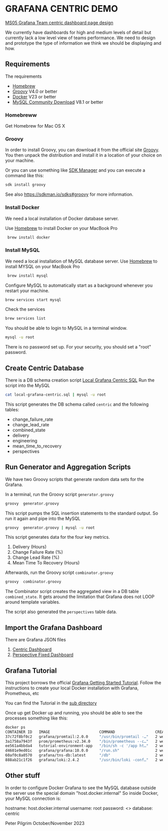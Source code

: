 # GRAFANA CENTRIC DEMO 

[MS05 Grafana Team centric dashboard page design](https://tools.hmcts.net/jira/browse/DTSSE-3660) 

We currently have dashboards for high and medium levels of detail but currently lack a low level view of teams performance.
We need to design and prototype the type of information we think we should be displaying and how.


## Requirements

The requirements

   * [Homebrew](https://brew.sh/)
   * [Groovy](https://groovy-lang.org/) V4.0 or better
   * [Docker](https://www.docker.com/products/docker-desktop/) V23 or better 
   * [MySQL Community Download](https://dev.mysql.com/downloads/mysql/) V8.1 or better

### Homebreww

Get Homebrew for Mac OS X

### Groovy

In order to install Groovy, you can download it from the official site [Groovy](https://groovy-lang.org/). 
You then unpack the distribution and install it in a location of your choice on your machine.

Or you can use something like [SDK Manager](https://sdkman.io/) and you can execute a command like this:

```zsh
sdk install groovy
```

See also https://sdkman.io/sdks#groovy for more information.


### Install Docker

We need a local installation of Docker database server.

Use [Homebrew](https://formulae.brew.sh/formula/docker) to install Docker on your MacBook Pro

```zsh
 brew install docker 
```

### Install MySQL 

We need a local installation of MySQL database server.
Use [Homebrew](https://brew.sh) to install MYSQL on your MacBook Pro

```zsh
 brew install mysql 
```

Configure MySQL to automatically start as a background whenever you restart your machine.

```zsh
brew services start mysql
```

Check the services 

```zsh
brew services list
```

You should be able to login to MySQL in a terminal window.

```zsh
mysql -u root
```

There is no password set up. For your security, you should set a "root" password. 


## Create Centric Database

There is a DB schema creation script [Local Grafana Centric SQL](local-grafana-centric.sql)
Run the script into the MySQL

```zsh
cat local-grafana-centric.sql | mysql -u root
```

This script generates the DB schema called `centric` and the following tables:

   * change_failure_rate
   * change_lead_rate
   * combined_state
   * delivery
   * engineering
   * mean_time_to_recovery
   * perspectives

## Run Generator and Aggregation Scripts

We have two Groovy scripts that generate random data sets for the Grafana.

In a terminal, run the Groovy script `generator.groovy`


```zsh
groovy  generator.groovy
```

This script pumps the SQL insertion statements to the standard output. So run it again and pipe into the MySQL

```zsh
groovy  generator.groovy | mysql -u root
```

This script generates data for the four key metrics.

  1. Delivery (Hours)
  2. Change Failure Rate (%)
  3. Change Lead Rate (%)
  4. Mean Time To Recovery (Hours) 

Afterwards, run the Groovy script `combinator.groovy`

```zsh
groovy  combinator.groovy
```

The Combinator script creates the aggregated view in a DB table `combined_state`. 
It gets around the limitation that Grafana does not LOOP around template variables.

The script also generated the `perspectives` table data.

## Import the Grafana Dashboard

There are Grafana JSON files

  1. [Centric Dashboard](Centric-Dashboard.json)
  2. [Perspective Fixed Dashboard](Fixed-Dashboard-Perspective.json)


## Grafana Tutorial

This project borrows the official [Grafana Getting Started Tutorial](https://grafana.com/tutorials/grafana-fundamentals/).
Follow the instructions to  create your local Docker installation with Grafana, Prometheus, etc

You can find the Tutorial in the [sub directory](tutorial-environment)

Once up get Docker up and running, you should be able to see the processes something like this:

```zsh
docker ps
CONTAINER ID   IMAGE                      COMMAND                  CREATED       STATUS       PORTS                    NAMES
37c72f8bf0c2   grafana/promtail:2.0.0     "/usr/bin/promtail -…"   2 weeks ago   Up 2 weeks                            tutorial-environment-promtail-1
3a1758a7943f   prom/prometheus:v2.34.0    "/bin/prometheus --c…"   2 weeks ago   Up 2 weeks   0.0.0.0:9090->9090/tcp   tutorial-environment-prometheus-1
ee561a4bbda4   tutorial-environment-app   "/bin/sh -c '/app ht…"   2 weeks ago   Up 2 weeks   0.0.0.0:8081->80/tcp     tutorial-environment-app-1
d4601e9ed01c   grafana/grafana:10.0.0     "/run.sh"                2 weeks ago   Up 2 weeks   0.0.0.0:3000->3000/tcp   tutorial-environment-grafana-1
60af0c8a0570   grafana/tns-db:latest      "/db"                    2 weeks ago   Up 2 weeks   0.0.0.0:8082->80/tcp     tutorial-environment-db-1
888ab21c1f26   grafana/loki:2.4.2         "/usr/bin/loki -conf…"   2 weeks ago   Up 2 weeks   0.0.0.0:3100->3100/tcp   tutorial-environment-loki-1
```


## Other stuff

In order to configure Docker Grafana to see the MySQL database outside the server use the special domain "host.docker.internal"
So inside Docker, your MySQL connection is:

   hostname:  host.docker.internal
   username:  root
   password:  <>
   database:  centric



Peter Pilgrim
October/November 2023
